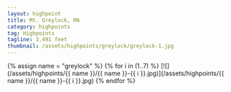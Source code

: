 ```yaml
---
layout: highpoint
title: Mt. Greylock, MA
category: highpoints
tag: Highpoints
tagline: 3,491 feet
thumbnail: /assets/highpoints/greylock/greylock-1.jpg
---
```


{% assign name = "greylock" %}
{% for i in (1..7) %}
[![](/assets/highpoints/{{ name }}/{{ name }}-{{ i }}.jpg)](/assets/highpoints/{{ name }}/{{ name }}-{{ i }}.jpg)
{% endfor %}